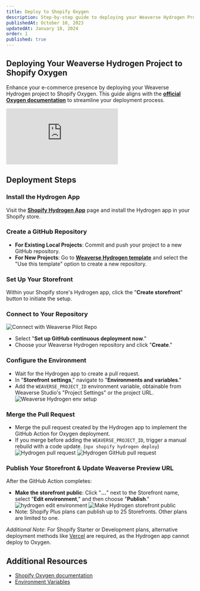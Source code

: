 ```yaml
---
title: Deploy to Shopify Oxygen
description: Step-by-step guide to deploying your Weaverse Hydrogen Project on Shopify Oxygen.
publishedAt: October 10, 2023
updatedAt: January 18, 2024
order: 1
published: true
---
```


## **Deploying Your Weaverse Hydrogen Project to Shopify Oxygen**

Enhance your e-commerce presence by deploying your Weaverse Hydrogen project to Shopify Oxygen. This guide aligns with the **[official Oxygen documentation](https://shopify.dev/docs/custom-storefronts/oxygen)** to streamline your deployment process.

<iframe src="https://share.descript.com/embed/zWZHewI89tJ?transcript=false" frameBorder="0" webkitallowfullscreen="true" mozallowfullscreen="true" allowFullScreen></iframe>

## **Deployment Steps**

### Install the Hydrogen App

Visit the **[Shopify Hydrogen App](https://apps.shopify.com/hydrogen)** page and install the Hydrogen app in your Shopify store.

### Create a GitHub Repository

- **For Existing Local Projects**: Commit and push your project to a new GitHub repository.
- **For New Projects**: Go to **[Weaverse Hydrogen template](https://github.com/Weaverse/pilot)** and select the "Use this template" option to create a new repository.

### Set Up Your Storefront

Within your Shopify store's Hydrogen app, click the "**Create storefront**" button to initiate the setup.

### Connect to Your Repository

![Connect with Weaverse Pilot Repo](https://cdn.shopify.com/s/files/1/0838/0052/3057/files/hydrogen_create_storefront.png?v=1713672758)

- Select "**Set up GitHub continuous deployment now**."
- Choose your Weaverse Hydrogen repository and click "**Create**."

### Configure the Environment

- Wait for the Hydrogen app to create a pull request.
- In "**Storefront settings**," navigate to "**Environments and variables**."
- Add the `WEAVERSE_PROJECT_ID` environment variable, obtainable from Weaverse Studio's "Project Settings" or the project URL.
  ![Weaverse Hydrogen env setup](https://cdn.shopify.com/s/files/1/0838/0052/3057/files/weaverse_hydrogen_env_setup.png?v=1713673035)

### Merge the Pull Request

- Merge the pull request created by the Hydrogen app to implement the GitHub Action for Oxygen deployment.
- If you merge before adding the `WEAVERSE_PROJECT_ID`, trigger a manual rebuild with a code update. (`npx shopify hydrogen deploy`)
  ![Hydrogen pull request](https://cdn.shopify.com/s/files/1/0838/0052/3057/files/hydrogen_deployment.png?v=1713672917)
  ![Hydrogen GitHub pull request](https://cdn.shopify.com/s/files/1/0838/0052/3057/files/hydrogen_pull_request.png?v=1713674248)

### Publish Your Storefront & Update Weaverse Preview URL

After the GitHub Action completes:
- **Make the storefront public**: Click "**...**" next to the Storefront name, select "**Edit environment**," and then choose "**Publish**."
  ![hydrogen edit environment](https://cdn.shopify.com/s/files/1/0838/0052/3057/files/hydrogen_edit_environment.png?v=1713673181)
  ![Make Hydrogen storefront public](https://cdn.shopify.com/s/files/1/0728/0410/6547/files/make_hydrogen_storefront_public.webp)
- Note: Shopify Plus plans can publish up to 25 Storefronts. Other plans are limited to one.

_Additional Note_: For Shopify Starter or Development plans, alternative deployment methods like [Vercel](/docs/deployment/vercel) are required, as the Hydrogen app cannot deploy to Oxygen.

## **Additional Resources**

- [Shopify Oxygen documentation](https://shopify.dev/docs/custom-storefronts/oxygen)
- [Environment Variables](/docs/guides/environment-variables)
